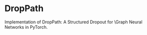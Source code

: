 # DropPath
Implementation of DropPath: A Structured Dropout for \\Graph Neural Networks in PyTorch.
